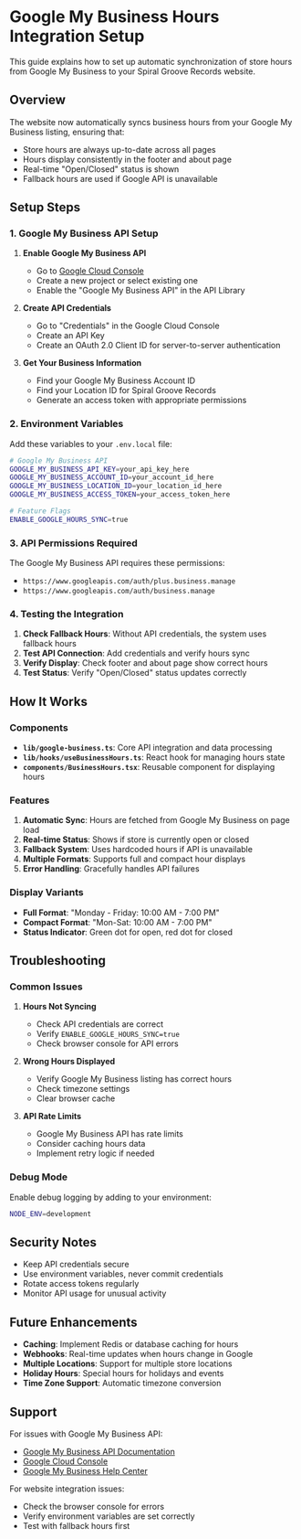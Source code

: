 # Google My Business Hours Integration Setup

This guide explains how to set up automatic synchronization of store hours from Google My Business to your Spiral Groove Records website.

## Overview

The website now automatically syncs business hours from your Google My Business listing, ensuring that:
- Store hours are always up-to-date across all pages
- Hours display consistently in the footer and about page
- Real-time "Open/Closed" status is shown
- Fallback hours are used if Google API is unavailable

## Setup Steps

### 1. Google My Business API Setup

1. **Enable Google My Business API**
   - Go to [Google Cloud Console](https://console.cloud.google.com/)
   - Create a new project or select existing one
   - Enable the "Google My Business API" in the API Library

2. **Create API Credentials**
   - Go to "Credentials" in the Google Cloud Console
   - Create an API Key
   - Create an OAuth 2.0 Client ID for server-to-server authentication

3. **Get Your Business Information**
   - Find your Google My Business Account ID
   - Find your Location ID for Spiral Groove Records
   - Generate an access token with appropriate permissions

### 2. Environment Variables

Add these variables to your `.env.local` file:

```bash
# Google My Business API
GOOGLE_MY_BUSINESS_API_KEY=your_api_key_here
GOOGLE_MY_BUSINESS_ACCOUNT_ID=your_account_id_here
GOOGLE_MY_BUSINESS_LOCATION_ID=your_location_id_here
GOOGLE_MY_BUSINESS_ACCESS_TOKEN=your_access_token_here

# Feature Flags
ENABLE_GOOGLE_HOURS_SYNC=true
```

### 3. API Permissions Required

The Google My Business API requires these permissions:
- `https://www.googleapis.com/auth/plus.business.manage`
- `https://www.googleapis.com/auth/business.manage`

### 4. Testing the Integration

1. **Check Fallback Hours**: Without API credentials, the system uses fallback hours
2. **Test API Connection**: Add credentials and verify hours sync
3. **Verify Display**: Check footer and about page show correct hours
4. **Test Status**: Verify "Open/Closed" status updates correctly

## How It Works

### Components

- **`lib/google-business.ts`**: Core API integration and data processing
- **`lib/hooks/useBusinessHours.ts`**: React hook for managing hours state
- **`components/BusinessHours.tsx`**: Reusable component for displaying hours

### Features

1. **Automatic Sync**: Hours are fetched from Google My Business on page load
2. **Real-time Status**: Shows if store is currently open or closed
3. **Fallback System**: Uses hardcoded hours if API is unavailable
4. **Multiple Formats**: Supports full and compact hour displays
5. **Error Handling**: Gracefully handles API failures

### Display Variants

- **Full Format**: "Monday - Friday: 10:00 AM - 7:00 PM"
- **Compact Format**: "Mon-Sat: 10:00 AM - 7:00 PM"
- **Status Indicator**: Green dot for open, red dot for closed

## Troubleshooting

### Common Issues

1. **Hours Not Syncing**
   - Check API credentials are correct
   - Verify `ENABLE_GOOGLE_HOURS_SYNC=true`
   - Check browser console for API errors

2. **Wrong Hours Displayed**
   - Verify Google My Business listing has correct hours
   - Check timezone settings
   - Clear browser cache

3. **API Rate Limits**
   - Google My Business API has rate limits
   - Consider caching hours data
   - Implement retry logic if needed

### Debug Mode

Enable debug logging by adding to your environment:
```bash
NODE_ENV=development
```

## Security Notes

- Keep API credentials secure
- Use environment variables, never commit credentials
- Rotate access tokens regularly
- Monitor API usage for unusual activity

## Future Enhancements

- **Caching**: Implement Redis or database caching for hours
- **Webhooks**: Real-time updates when hours change in Google
- **Multiple Locations**: Support for multiple store locations
- **Holiday Hours**: Special hours for holidays and events
- **Time Zone Support**: Automatic timezone conversion

## Support

For issues with Google My Business API:
- [Google My Business API Documentation](https://developers.google.com/my-business)
- [Google Cloud Console](https://console.cloud.google.com/)
- [Google My Business Help Center](https://support.google.com/business/)

For website integration issues:
- Check the browser console for errors
- Verify environment variables are set correctly
- Test with fallback hours first
